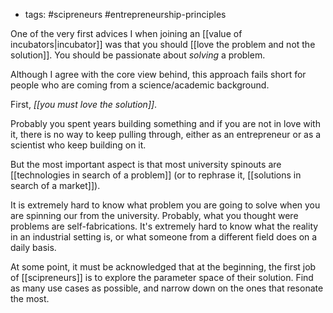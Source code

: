 - tags: #scipreneurs #entrepreneurship-principles 

One of the very first advices I when joining an [[value of incubators|incubator]] was that you should [[love the problem and not the solution]]. You should be passionate about *solving* a problem. 

Although I agree with the core view behind, this approach fails short for people who are coming from a science/academic background.

First, *[[you must love the solution]]*. 

Probably you spent years building something and if you are not in love with it, there is no way to keep pulling through, either as an entrepreneur or as a scientist who keep building on it. 

But the most important aspect is that most university spinouts are [[technologies in search of a problem]] (or to rephrase it, [[solutions in search of a market]]). 

It is extremely hard to know what problem you are going to solve when you are spinning our from the university. Probably, what you thought were problems are self-fabrications. It's extremely hard to know what the reality in an industrial setting is, or what someone from a different field does on a daily basis. 

At some point, it must be acknowledged that at the beginning, the first job of [[scipreneurs]] is to explore the parameter space of their solution. Find as many use cases as possible, and narrow down on the ones that resonate the most. 
